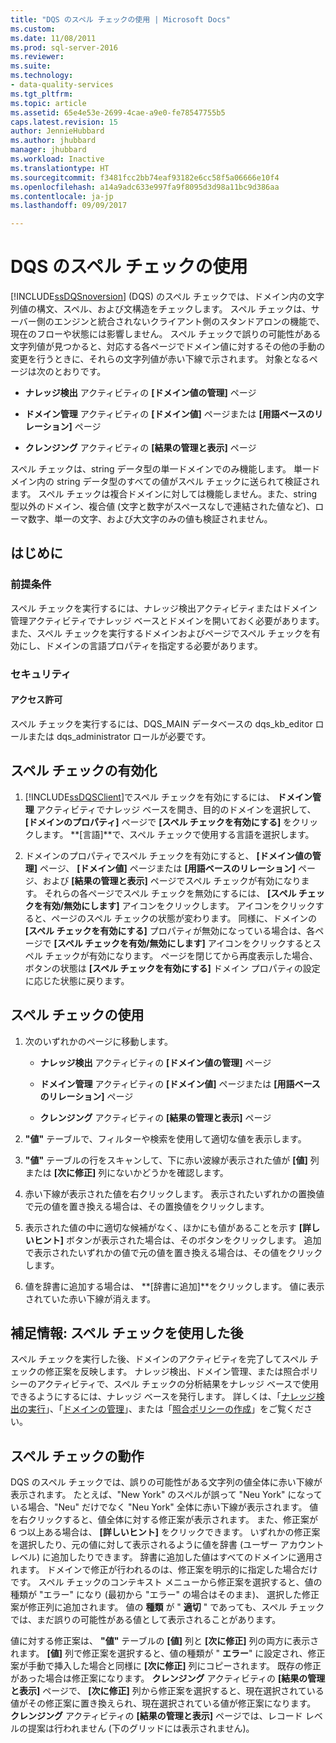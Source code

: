 ```yaml
---
title: "DQS のスペル チェックの使用 | Microsoft Docs"
ms.custom: 
ms.date: 11/08/2011
ms.prod: sql-server-2016
ms.reviewer: 
ms.suite: 
ms.technology:
- data-quality-services
ms.tgt_pltfrm: 
ms.topic: article
ms.assetid: 65e4e53e-2699-4cae-a9e0-fe78547755b5
caps.latest.revision: 15
author: JennieHubbard
ms.author: jhubbard
manager: jhubbard
ms.workload: Inactive
ms.translationtype: HT
ms.sourcegitcommit: f3481fcc2bb74eaf93182e6cc58f5a06666e10f4
ms.openlocfilehash: a14a9adc633e997fa9f8095d3d98a11bc9d386aa
ms.contentlocale: ja-jp
ms.lasthandoff: 09/09/2017

---
```

# <a name="use-the-dqs-speller"></a>DQS のスペル チェックの使用
  [!INCLUDE[ssDQSnoversion](../includes/ssdqsnoversion-md.md)] (DQS) のスペル チェックでは、ドメイン内の文字列値の構文、スペル、および文構造をチェックします。 スペル チェックは、サーバー側のエンジンと統合されないクライアント側のスタンドアロンの機能で、現在のフローや状態には影響しません。 スペル チェックで誤りの可能性がある文字列値が見つかると、対応する各ページでドメイン値に対するその他の手動の変更を行うときに、それらの文字列値が赤い下線で示されます。 対象となるページは次のとおりです。  
  
-   **ナレッジ検出** アクティビティの **[ドメイン値の管理]** ページ  
  
-   **ドメイン管理** アクティビティの **[ドメイン値]** ページまたは **[用語ベースのリレーション]** ページ  
  
-   **クレンジング** アクティビティの **[結果の管理と表示]** ページ  
  
 スペル チェックは、string データ型の単一ドメインでのみ機能します。 単一ドメイン内の string データ型のすべての値がスペル チェックに送られて検証されます。 スペル チェックは複合ドメインに対しては機能しません。また、string 型以外のドメイン、複合値 (文字と数字がスペースなしで連結された値など)、ローマ数字、単一の文字、および大文字のみの値も検証されません。  
  
##  <a name="BeforeYouBegin"></a> はじめに  
  
###  <a name="Prerequisites"></a> 前提条件  
 スペル チェックを実行するには、ナレッジ検出アクティビティまたはドメイン管理アクティビティでナレッジ ベースとドメインを開いておく必要があります。また、スペル チェックを実行するドメインおよびページでスペル チェックを有効にし、ドメインの言語プロパティを指定する必要があります。  
  
###  <a name="Security"></a> セキュリティ  
  
####  <a name="Permissions"></a> アクセス許可  
 スペル チェックを実行するには、DQS_MAIN データベースの dqs_kb_editor ロールまたは dqs_administrator ロールが必要です。  
  
##  <a name="Enable"></a> スペル チェックの有効化  
  
1.  [!INCLUDE[ssDQSClient](../includes/ssdqsclient-md.md)]でスペル チェックを有効にするには、 **ドメイン管理** アクティビティでナレッジ ベースを開き、目的のドメインを選択して、 **[ドメインのプロパティ]** ページで **[スペル チェックを有効にする]** をクリックします。 **[言語]**で、スペル チェックで使用する言語を選択します。  
  
2.  ドメインのプロパティでスペル チェックを有効にすると、 **[ドメイン値の管理]** ページ、 **[ドメイン値]** ページまたは **[用語ベースのリレーション]** ページ、および **[結果の管理と表示]** ページでスペル チェックが有効になります。 それらの各ページでスペル チェックを無効にするには、 **[スペル チェックを有効/無効にします]** アイコンをクリックします。 アイコンをクリックすると、ページのスペル チェックの状態が変わります。 同様に、ドメインの **[スペル チェックを有効にする]** プロパティが無効になっている場合は、各ページで **[スペル チェックを有効/無効にします]** アイコンをクリックするとスペル チェックが有効になります。 ページを閉じてから再度表示した場合、ボタンの状態は **[スペル チェックを有効にする]** ドメイン プロパティの設定に応じた状態に戻ります。  
  
##  <a name="Use"></a> スペル チェックの使用  
  
1.  次のいずれかのページに移動します。  
  
    -   **ナレッジ検出** アクティビティの **[ドメイン値の管理]** ページ  
  
    -   **ドメイン管理** アクティビティの **[ドメイン値]** ページまたは **[用語ベースのリレーション]** ページ  
  
    -   **クレンジング** アクティビティの **[結果の管理と表示]** ページ  
  
2.  **"値"** テーブルで、フィルターや検索を使用して適切な値を表示します。  
  
3.  **"値"** テーブルの行をスキャンして、下に赤い波線が表示された値が **[値]** 列または **[次に修正]** 列にないかどうかを確認します。  
  
4.  赤い下線が表示された値を右クリックします。 表示されたいずれかの置換値で元の値を置き換える場合は、その置換値をクリックします。  
  
5.  表示された値の中に適切な候補がなく、ほかにも値があることを示す **[詳しいヒント]** ボタンが表示された場合は、そのボタンをクリックします。 追加で表示されたいずれかの値で元の値を置き換える場合は、その値をクリックします。  
  
6.  値を辞書に追加する場合は、 **[辞書に追加]**をクリックします。 値に表示されていた赤い下線が消えます。  
  
##  <a name="FollowUp"></a> 補足情報: スペル チェックを使用した後  
 スペル チェックを実行した後、ドメインのアクティビティを完了してスペル チェックの修正案を反映します。 ナレッジ検出、ドメイン管理、または照合ポリシーのアクティビティで、スペル チェックの分析結果をナレッジ ベースで使用できるようにするには、ナレッジ ベースを発行します。 詳しくは、「[ナレッジ検出の実行](../data-quality-services/perform-knowledge-discovery.md)」、「[ドメインの管理](../data-quality-services/managing-a-domain.md)」、または「[照合ポリシーの作成](../data-quality-services/create-a-matching-policy.md)」をご覧ください。  
  
##  <a name="How"></a> スペル チェックの動作  
 DQS のスペル チェックでは、誤りの可能性がある文字列の値全体に赤い下線が表示されます。 たとえば、"New York" のスペルが誤って "Neu York" になっている場合、"Neu" だけでなく "Neu York" 全体に赤い下線が表示されます。 値を右クリックすると、値全体に対する修正案が表示されます。 また、修正案が 6 つ以上ある場合は、 **[詳しいヒント]** をクリックできます。 いずれかの修正案を選択したり、元の値に対して表示されるように値を辞書 (ユーザー アカウント レベル) に追加したりできます。 辞書に追加した値はすべてのドメインに適用されます。 ドメインで修正が行われるのは、修正案を明示的に指定した場合だけです。 スペル チェックのコンテキスト メニューから修正案を選択すると、値の種類が "エラー" になり (最初から "エラー" の場合はそのまま)、 選択した修正案が修正列に追加されます。 値の **種類** が " **適切** " であっても、スペル チェックでは、まだ誤りの可能性がある値として表示されることがあります。  
  
 値に対する修正案は、 **"値"** テーブルの **[値]** 列と **[次に修正]** 列の両方に表示されます。 **[値]** 列で修正案を選択すると、値の種類が " **エラー**" に設定され、修正案が手動で挿入した場合と同様に **[次に修正]** 列にコピーされます。 既存の修正があった場合は修正案になります。 **クレンジング** アクティビティの **[結果の管理と表示]** ページで、 **[次に修正]** 列から修正案を選択すると、現在選択されている値がその修正案に置き換えられ、現在選択されている値が修正案になります。 **クレンジング** アクティビティの **[結果の管理と表示]** ページでは、レコード レベルの提案は行われません (下のグリッドには表示されません)。  
  
  


